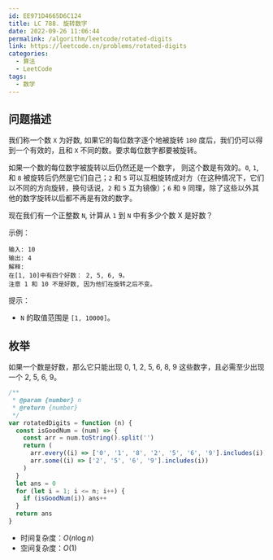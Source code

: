 ```yaml
---
id: EE971D4665D6C124
title: LC 788. 旋转数字
date: 2022-09-26 11:06:44
permalink: /algorithm/leetcode/rotated-digits
link: https://leetcode.cn/problems/rotated-digits
categories:
  - 算法
  - LeetCode
tags:
  - 数学
---
```


<Level :type='2'/>

## 问题描述

我们称一个数 `X` 为好数, 如果它的每位数字逐个地被旋转 `180` 度后，我们仍可以得到一个有效的，且和 `X` 不同的数。要求每位数字都要被旋转。

如果一个数的每位数字被旋转以后仍然还是一个数字， 则这个数是有效的。`0`, `1`, 和 `8` 被旋转后仍然是它们自己；`2` 和 `5` 可以互相旋转成对方（在这种情况下，它们以不同的方向旋转，换句话说，`2` 和 `5` 互为镜像）；`6` 和 `9` 同理，除了这些以外其他的数字旋转以后都不再是有效的数字。

现在我们有一个正整数 `N`, 计算从 `1` 到 `N` 中有多少个数 X 是好数？

示例：

```text
输入: 10
输出: 4
解释:
在[1, 10]中有四个好数： 2, 5, 6, 9。
注意 1 和 10 不是好数, 因为他们在旋转之后不变。
```

提示：

- `N` 的取值范围是 `[1, 10000]`。

## 枚举

如果一个数是好数，那么它只能出现 $0$, $1$, $2$, $5$, $6$, $8$, $9$ 这些数字，且必需至少出现一个 $2$, $5$, $6$, $9$。

```javascript
/**
 * @param {number} n
 * @return {number}
 */
var rotatedDigits = function (n) {
  const isGoodNum = (num) => {
    const arr = num.toString().split('')
    return (
      arr.every((i) => ['0', '1', '8', '2', '5', '6', '9'].includes(i)) &&
      arr.some((i) => ['2', '5', '6', '9'].includes(i))
    )
  }
  let ans = 0
  for (let i = 1; i <= n; i++) {
    if (isGoodNum(i)) ans++
  }
  return ans
}
```

- 时间复杂度：$O(n\log{n})$
- 空间复杂度：$O(1)$
